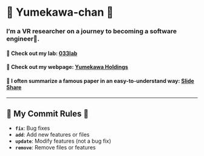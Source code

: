 # 🌸 Yumekawa-chan 🌸

### I’m a VR researcher on a journey to becoming a software engineer🚀.

#### 🦄 Check out my lab: [033lab](https://033lab.org)

#### 🍼 Check out my webpage: [Yumekawa Holdings](https://my-homepage-alpha.vercel.app/)

#### 📜 I often summarize a famous paper in an easy-to-understand way: [Slide Share](https://www.slideshare.net/MikihiroSuzuki1/)

---

##  🌈 My Commit Rules 🌈

- **`fix`**: Bug fixes  
- **`add`**: Add new features or files  
- **`update`**: Modify features (not a bug fix)  
- **`remove`**: Remove files or features  
